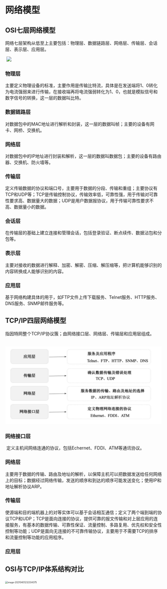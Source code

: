 # 网络模型

## OSI七层网络模型

​	网络七层架构从低至上主要包括：物理层、数据链路层、网络层、传输层、会话层、表示层、应用层。

​	![](https://liaoyj-bucket.oss-cn-beijing.aliyuncs.com/blog/202103/osi-7.png?Expires=1617344451&OSSAccessKeyId=TMP.3KiGG6mADEjCzPNtZndYhz7RCVDVSuUBuf5N4Xap5peXBxB3uQsZdNGFcLzBJ4BfgwkC1Rxo1wyR7HXiAn4SvGFzCsoWde&Signature=bIpT3%2BZ%2BL01r78pmGH06YqEgYaU%3D)

### 物理层

​	主要定义物理设备的标准，主要作用是传输比特流，具体是在发送端将1、0转化为电流强弱来进行传输，在接收端再将电流强弱转化为1、0，也就是模拟信号和数字信号的转换，这一层的数据叫比特。

### 数据链路层

​	对数据包中的MAC地址进行解析和封装，这一层的数据叫帧；主要的设备有网卡、网桥、交换机。

### 网络层

​	对数据包中的IP地址进行封装和解析，这一层的数据叫数据包；主要的设备有路由器、交换机、防火墙等。

### 传输层

​	定义传输数据的协议和端口号，主要用于数据的分段、传输和重组；主要协议有TCP和UDP等；TCP是传输控制协议，传输效率低，可靠性强，用于传输对可靠性要求高、数据量大的数据；UDP是用户数据报协议，用于传输可靠性要求不高、数据量小的数据。

### 会话层

​	在传输层的基础上建立连接和管理会话，包括登录验证、断点续传、数据沾包和分包等。

### 表示层

​	主要对接收的数据进行解释、加密、解密、压缩、解压缩等，把计算机能够识别的内容转换成人能够识别的内容。

### 应用层

​	基于网络构建具体的用于，如FTP文件上传下载服务、Telnet服务、HTTP服务、DNS服务、SNMP邮件服务等。

## TCP/IP四层网络模型

​	指因特网整个TCP/IP协议簇；由网络接口层、网络层、传输层和应用层组成。

​	![](../img/202103/tcpip-4.png)

### 网络接口层

​	定义主机间网络连通的协议，包括Echernet、FDDI、ATM等通讯协议。

### 网络层

​	主要用于数据的传输、路由及地址的解析，以保障主机可以把数据发送给任何网络上的目标；数据经过网络传输，发送的顺序和到达的顺序可能发送变化；使用IP和地址解析协议ARP。

### 传输层

​	使源端和目的端机器上的对等实体可以基于会话相互通信；定义了两个端到端的协议TCP和UDP；TCP是面向连接的协议，提供可靠的报文传输和对上层应用的连接服务，有基本的数据传输、可靠性保证、流量控制、多路复用、优先权和安全性控制等功能；UDP是面向无连接的不可靠传输协议，主要用于不需要TCP的排序和流量控制等功能的应用程序。

### 应用层

## OSI与TCP/IP体系结构对比

<img src="/Users/jiu/Library/Application Support/typora-user-images/image-20210401232334375.png" alt="image-20210401232334375" style="zoom:50%;" />